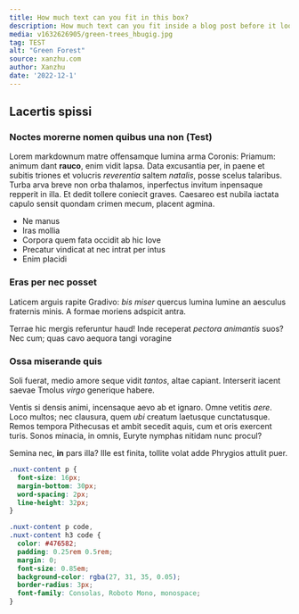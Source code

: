 ```yaml
---
title: How much text can you fit in this box?
description: How much text can you fit inside a blog post before it looks bad?
media: v1632626905/green-trees_hbugig.jpg
tag: TEST
alt: "Green Forest"
source: xanzhu.com
author: Xanzhu
date: '2022-12-1'
---
```


## Lacertis spissi

### Noctes morerne nomen quibus una non (Test)

Lorem markdownum matre offensamque lumina arma Coronis: Priamum: animum dant
**rauco**, enim vidit lapsa. Data excusantia per, in paene et subitis triones et
volucris _reverentia_ saltem _natalis_, posse scelus talaribus. Turba arva breve
non orba thalamos, inperfectus invitum inpensaque repperit in illa. Et dedit
tollere coniecit graves. Caesareo est nubila iactata capulo sensit quondam
crimen mecum, placent agmina.

- Ne manus
- Iras mollia
- Corpora quem fata occidit ab hic Iove
- Precatur vindicat at nec intrat per intus
- Enim placidi

### Eras per nec posset

<!-- <BlogInlineMedia src="/images/mountain_2.jpeg" alt="example - 1 alt" title="Test"></BlogInlineMedia>

<BlogInlineMedia src="/images/mountain_4.jpeg" fit="contain" alt="example-2 alt"></BlogInlineMedia>

<BlogInlineMedia></BlogInlineMedia> -->

Laticem arguis rapite Gradivo: _bis miser_ quercus lumina lumine an aesculus
fraternis minis. A formae moriens adspicit antra.

Terrae hic mergis referuntur haud! Inde receperat _pectora animantis_ suos? Nec
cum; quas cavo aequora tangi voragine

### Ossa miserande quis

Soli fuerat, medio amore seque vidit _tantos_, altae capiant. Interserit iacent
saevae Tmolus _virgo_ generique
habere.

Ventis si densis animi, incensaque aevo ab et ignaro. Omne vetitis _aere_. Loco
multos; nec clausura, quem _ubi_ creatum laetusque cunctatusque. Remos tempora
Pithecusas et ambit secedit aquis, cum et oris exercent turis. Sonos minacia, in
omnis, Euryte nymphas nitidam nunc procul?

Semina nec, **in** pars illa? Ille est finita, tollite volat adde Phrygios
attulit puer.

```css
.nuxt-content p {
  font-size: 16px;
  margin-bottom: 30px;
  word-spacing: 2px;
  line-height: 32px;
}

.nuxt-content p code,
.nuxt-content h3 code {
  color: #476582;
  padding: 0.25rem 0.5rem;
  margin: 0;
  font-size: 0.85em;
  background-color: rgba(27, 31, 35, 0.05);
  border-radius: 3px;
  font-family: Consolas, Roboto Mono, monospace;
}
```

